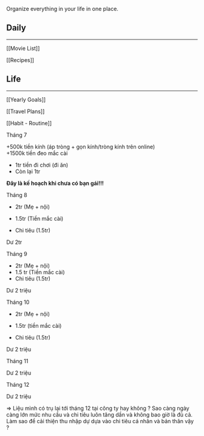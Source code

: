 Organize everything in your life in one place.

## Daily

---

[[Movie List]]

[[Recipes]]

## Life

---

[[Yearly Goals]]

[[Travel Plans]]

  

[[Habit - Routine]]

Tháng 7

+500k tiền kính (áp tròng + gọn kính/tròng kính trên online)  
+1500k tiền đeo mắc cài  
+ 1tr tiền đi chơi (đi ăn)  
+ Còn lại 1tr  

**Đây là kế hoạch khi chưa có bạn gái!!!**

Tháng 8  
+ 2tr (Mẹ + nội)  
+ 1.5tr (Tiền mắc cài)  

+ Chi tiêu (1.5tr)

Dư 2tr

  

Tháng 9  
+ 2tr (Mẹ + nội)  
+ 1.5 tr (Tiền mắc cài)  
+ Chi tiêu (1.5tr)  

  
Dư 2 triệu  

  

Tháng 10

+ 2tr (Mẹ + nội)

+ 1.5tr (tiền mắc cài)  
+ Chi tiêu (1.5tr)  

  

Dư 2 triệu

  

Tháng 11

  

Dư 2 triệu

Tháng 12

  

Dư 2 triệu

  

  

⇒ Liệu mình có trụ lại tới tháng 12 tại công ty hay không ? Sao càng ngày càng lớn mức nhu cầu và chi tiêu luôn tăng dần và không bao giờ là đủ cả. Làm sao để cải thiện thu nhập dự dựa vào chi tiêu cá nhân và bản thân vậy ?